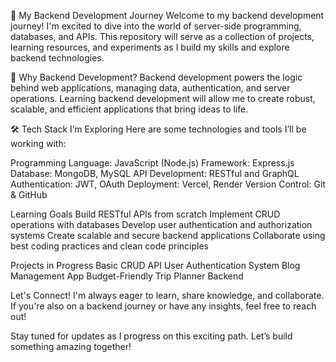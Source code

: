 🚀 My Backend Development Journey
Welcome to my backend development journey! I'm excited to dive into the world of server-side programming, databases, and APIs. This repository will serve as a collection of projects, learning resources, and experiments as I build my skills and explore backend technologies.

🌿 Why Backend Development?
Backend development powers the logic behind web applications, managing data, authentication, and server operations. Learning backend development will allow me to create robust, scalable, and efficient applications that bring ideas to life.

🛠️ Tech Stack I’m Exploring
Here are some technologies and tools I’ll be working with:

Programming Language: JavaScript (Node.js)
Framework: Express.js
Database: MongoDB, MySQL
API Development: RESTful and GraphQL
Authentication: JWT, OAuth
Deployment: Vercel, Render
Version Control: Git & GitHub

Learning Goals
Build RESTful APIs from scratch
Implement CRUD operations with databases
Develop user authentication and authorization systems
Create scalable and secure backend applications
Collaborate using best coding practices and clean code principles

Projects in Progress
Basic CRUD API
User Authentication System
Blog Management App
Budget-Friendly Trip Planner Backend

Let's Connect!
I'm always eager to learn, share knowledge, and collaborate. If you're also on a backend journey or have any insights, feel free to reach out!

Stay tuned for updates as I progress on this exciting path. Let’s build something amazing together!
